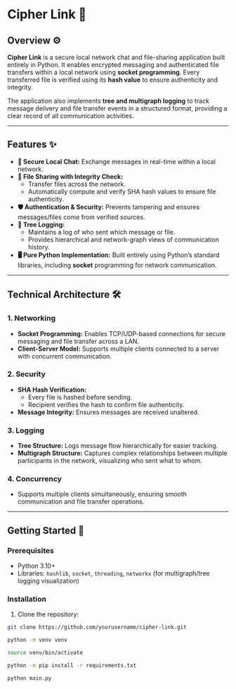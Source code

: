 # Cipher Link 🔐

## Overview ⚙️
**Cipher Link** is a secure local network chat and file-sharing application built entirely in Python. It enables encrypted messaging and authenticated file transfers within a local network using **socket programming**. Every transferred file is verified using its **hash value** to ensure authenticity and integrity.  

The application also implements **tree and multigraph logging** to track message delivery and file transfer events in a structured format, providing a clear record of all communication activities.

---

## Features ✨

- **💬 Secure Local Chat:** Exchange messages in real-time within a local network.  
- **📁 File Sharing with Integrity Check:**  
  - Transfer files across the network.  
  - Automatically compute and verify SHA hash values to ensure file authenticity.  
- **🛡️ Authentication & Security:** Prevents tampering and ensures messages/files come from verified sources.  
- **🌳 Tree Logging:**  
  - Maintains a log of who sent which message or file.  
  - Provides hierarchical and network-graph views of communication history.  
- **🖥️ Pure Python Implementation:** Built entirely using Python’s standard libraries, including **socket** programming for network communication.  

---

## Technical Architecture 🛠️

### 1. Networking
- **Socket Programming:** Enables TCP/UDP-based connections for secure messaging and file transfer across a LAN.  
- **Client-Server Model:** Supports multiple clients connected to a server with concurrent communication.

### 2. Security
- **SHA Hash Verification:**  
  - Every file is hashed before sending.  
  - Recipient verifies the hash to confirm file authenticity.  
- **Message Integrity:** Ensures messages are received unaltered.  

### 3. Logging
- **Tree Structure:** Logs message flow hierarchically for easier tracking.  
- **Multigraph Structure:** Captures complex relationships between multiple participants in the network, visualizing who sent what to whom.  

### 4. Concurrency
- Supports multiple clients simultaneously, ensuring smooth communication and file transfer operations.  

---

## Getting Started 🚀

### Prerequisites
- Python 3.10+  
- Libraries: `hashlib`, `socket`, `threading`, `networkx` (for multigraph/tree logging visualization)

### Installation
1. Clone the repository:
```bash
git clone https://github.com/yourusername/cipher-link.git

python -m venv venv

source venv/bin/activate

python -m pip install -r requirements.txt

python main.py
